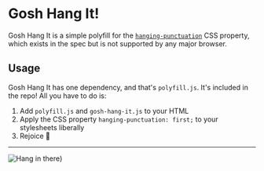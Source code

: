 # Gosh Hang It!

Gosh Hang It is a simple polyfill for the [`hanging-punctuation`](https://css-tricks.com/almanac/properties/h/hanging-punctuation/) CSS property, which exists in the spec but is not supported by any major browser.

## Usage
Gosh Hang It has one dependency, and that's `polyfill.js`. It's included in the repo! All you have to do is:

1. Add `polyfill.js` and `gosh-hang-it.js` to your HTML
2. Apply the CSS property `hanging-punctuation: first;` to your stylesheets liberally
3. Rejoice :balloon:

---

![Hang in there](http://ephemera.muledesign.com/hang-in-there.jpg))
